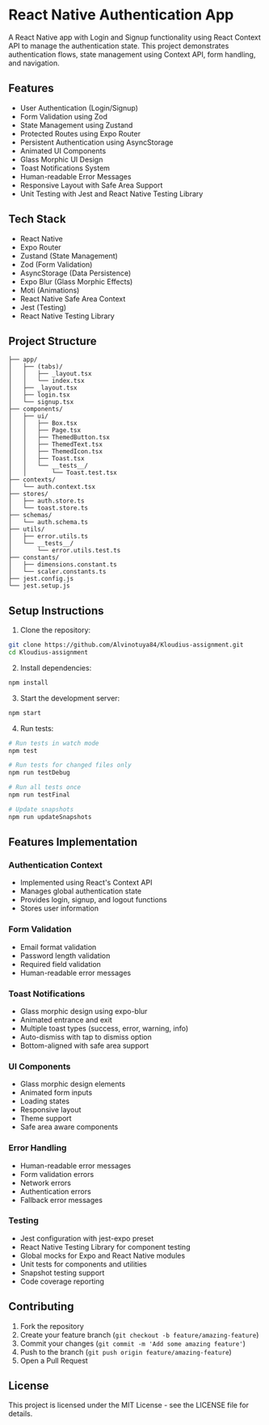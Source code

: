 # React Native Authentication App

A React Native app with Login and Signup functionality using React Context API to manage the authentication state. This project demonstrates authentication flows, state management using Context API, form handling, and navigation.

## Features

* User Authentication (Login/Signup)
* Form Validation using Zod
* State Management using Zustand
* Protected Routes using Expo Router
* Persistent Authentication using AsyncStorage
* Animated UI Components
* Glass Morphic UI Design
* Toast Notifications System
* Human-readable Error Messages
* Responsive Layout with Safe Area Support
* Unit Testing with Jest and React Native Testing Library

## Tech Stack

* React Native
* Expo Router
* Zustand (State Management)
* Zod (Form Validation)
* AsyncStorage (Data Persistence)
* Expo Blur (Glass Morphic Effects)
* Moti (Animations)
* React Native Safe Area Context
* Jest (Testing)
* React Native Testing Library

## Project Structure

```
├── app/
│   ├── (tabs)/
│   │   ├── _layout.tsx
│   │   └── index.tsx
│   ├── _layout.tsx
│   ├── login.tsx
│   └── signup.tsx
├── components/
│   ├── ui/
│   │   ├── Box.tsx
│   │   ├── Page.tsx
│   │   ├── ThemedButton.tsx
│   │   ├── ThemedText.tsx
│   │   ├── ThemedIcon.tsx
│   │   ├── Toast.tsx
│   │   └── __tests__/
│   │       └── Toast.test.tsx
├── contexts/
│   └── auth.context.tsx
├── stores/
│   ├── auth.store.ts
│   └── toast.store.ts
├── schemas/
│   └── auth.schema.ts
├── utils/
│   ├── error.utils.ts
│   └── __tests__/
│       └── error.utils.test.ts
├── constants/
│   ├── dimensions.constant.ts
│   └── scaler.constants.ts
├── jest.config.js
└── jest.setup.js
```

## Setup Instructions

1. Clone the repository:
```bash
git clone https://github.com/Alvinotuya84/Kloudius-assignment.git
cd Kloudius-assignment
```

2. Install dependencies:
```bash
npm install
```

3. Start the development server:
```bash
npm start
```

4. Run tests:
```bash
# Run tests in watch mode
npm test

# Run tests for changed files only
npm run testDebug

# Run all tests once
npm run testFinal

# Update snapshots
npm run updateSnapshots
```

## Features Implementation

### Authentication Context
* Implemented using React's Context API
* Manages global authentication state
* Provides login, signup, and logout functions
* Stores user information

### Form Validation
* Email format validation
* Password length validation
* Required field validation
* Human-readable error messages

### Toast Notifications
* Glass morphic design using expo-blur
* Animated entrance and exit
* Multiple toast types (success, error, warning, info)
* Auto-dismiss with tap to dismiss option
* Bottom-aligned with safe area support

### UI Components
* Glass morphic design elements
* Animated form inputs
* Loading states
* Responsive layout
* Theme support
* Safe area aware components

### Error Handling
* Human-readable error messages
* Form validation errors
* Network errors
* Authentication errors
* Fallback error messages

### Testing
* Jest configuration with jest-expo preset
* React Native Testing Library for component testing
* Global mocks for Expo and React Native modules
* Unit tests for components and utilities
* Snapshot testing support
* Code coverage reporting

## Contributing

1. Fork the repository
2. Create your feature branch (`git checkout -b feature/amazing-feature`)
3. Commit your changes (`git commit -m 'Add some amazing feature'`)
4. Push to the branch (`git push origin feature/amazing-feature`)
5. Open a Pull Request

## License

This project is licensed under the MIT License - see the LICENSE file for details.
